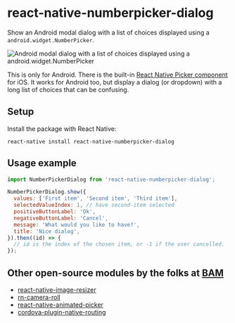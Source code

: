 # react-native-numberpicker-dialog

Show an Android modal dialog with a list of choices displayed using a `android.widget.NumberPicker`.

![Android modal dialog with a list of choices displayed using a `android.widget.NumberPicker`](docs/preview.png)

This is only for Android. There is the built-in [React Native Picker component](https://facebook.github.io/react-native/docs/picker.html) for iOS. It works for Android too, but display a dialog (or dropdown) with a long list of choices that can be confusing.

## Setup

Install the package with React Native:
```
react-native install react-native-numberpicker-dialog
```

## Usage example

```javascript
import NumberPickerDialog from 'react-native-numberpicker-dialog';

NumberPickerDialog.show({
  values: ['First item', 'Second item', 'Third item'],
  selectedValueIndex: 1, // have second-item selected
  positiveButtonLabel: 'Ok',
  negativeButtonLabel: 'Cancel',
  message: 'What would you like to have?',
  title: 'Nice dialog',
}).then((id) => {
  // id is the index of the chosen item, or -1 if the user cancelled.
});
```

## Other open-source modules by the folks at [BAM](http://github.com/bamlab)

 * [react-native-image-resizer](https://github.com/bamlab/react-native-image-resizer)
 * [rn-camera-roll](https://github.com/bamlab/rn-camera-roll)
 * [react-native-animated-picker](https://github.com/bamlab/react-native-animated-picker)
 * [cordova-plugin-native-routing](https://github.com/bamlab/cordova-plugin-native-routing)

